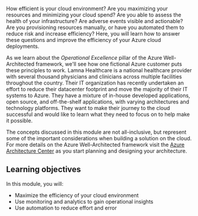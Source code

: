 How efficient is your cloud environment? Are you maximizing your resources and minimizing your cloud spend? Are you able to assess the health of your infrastructure? Are adverse events visible and actionable? Are you provisioning resources manually, or have you automated them to reduce risk and increase efficiency? Here, you will learn how to answer these questions and improve the efficiency of your Azure cloud deployments.

As we learn about the *Operational Excellence* pillar of the Azure Well-Architected framework, we'll see how one fictional Azure customer puts these principles to work. Lamna Healthcare is a national healthcare provider with several thousand physicians and clinicians across multiple facilities throughout the country. Their IT organization has recently undertaken an effort to reduce their datacenter footprint and move the majority of their IT systems to Azure. They have a mixture of in-house developed applications, open source, and off-the-shelf applications, with varying architectures and technology platforms. They want to make their journey to the cloud successful and would like to learn what they need to focus on to help make it possible.

The concepts discussed in this module are not all-inclusive, but represent some of the important considerations when building a solution on the cloud. For more details on the Azure Well-Architected framework visit the [Azure Architecture Center](https://docs.microsoft.com/azure/architecture/framework?azure-portal=true) as you start planning and designing your architecture.

## Learning objectives

In this module, you will:

- Maximize the efficiency of your cloud environment
- Use monitoring and analytics to gain operational insights
- Use automation to reduce effort and error
